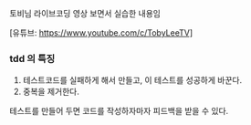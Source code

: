 토비님 라이브코딩 영상 보면서 실습한 내용임

[유튜브: https://www.youtube.com/c/TobyLeeTV]

### tdd 의 특징
1. 테스트코드를 실패하게 해서 만들고, 이 테스트를 성공하게 바꾼다.
2. 중복을 제거한다.

테스트를 만들어 두면 코드를 작성하자마자 피드백을 받을 수 있다.
